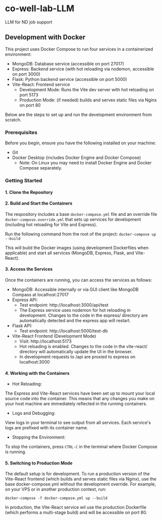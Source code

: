 # co-well-lab-LLM
LLM for ND job support

## Development with Docker

This project uses Docker Compose to run four services in a containerized environment:

- MongoDB: Database service (accessible on port 27017)
- Express: Backend service (with hot reloading via nodemon, accessible on port 3000)
- Flask: Python backend service (accessible on port 5000)
- Vite-React: Frontend service
  - Development Mode: Runs the Vite dev server with hot reloading on port 5173
  - Production Mode: (if needed) builds and serves static files via Nginx on port 80

Below are the steps to set up and run the development environment from scratch.

### Prerequisites

Before you begin, ensure you have the following installed on your machine:

- Git
- Docker Desktop (includes Docker Engine and Docker Compose)
  - Note: On Linux you may need to install Docker Engine and Docker Compose separately.

### Getting Started

#### 1. Clone the Repository
#### 2. Build and Start the Containers

The respository includes a base `docker-compose.yml` file and an override file `docker-compose.override.yml` that sets up services for development (including hot reloading for Vite and Express).

Run the following command from the root of the project:
```docker-compose up --build```

This will build the Docker images (using development Dockerfiles when applicable) and start all services (MongoDB, Express, Flask, and Vite-React).

#### 3. Access the Services

Once the containers are running, you can access the services as follows:
- MongoDB: Accessible internally or via GUI client like MongoDB Compass at localhost:27017
- Express API:
  - Test endpoint: http://localhost:3000/api/test
  - The Express service uses nodemon for hot reloading in development. Changes to the code in the express/ directory are automatically detected and the express app will restart.
- Flask API:
  - Test endpoint: http://localhost:5000/test-db
- Vite-React Frontend (Development Mode)
  - Visit: http://localhost:5173
  - Hot reloading is enabled. Changes to the code in the vite-react/ directory will automatically update the UI in the browser.
  - In development requests to /api are proxied to express on localhost:3000

#### 4. Working with the Containers
- Hot Reloading:

The Express and Vite-React services have been set up to mount your local source code into the container. This means that any changes you make on your host machine are immediately reflected in the running containers.

- Logs and Debugging:

View logs in your terminal to see output from all services. Each service's logs are prefixed with its container name.

- Stopping the Environment:

To stop the containers, press `CTRL-C` in the terminal where Docker Compose is running.

#### 5. Switching to Production Mode

The default setup is for development. To run a production version of the Vite-React frontend (which builds and serves static files via Nginx), use the base docker-compose.yml without the development override. For example, on your VPS or in another production context, run:

```docker-compose -f docker-compose.yml up --build```

In production, the Vite-React service wil use the production Dockerfile (which performs a multi-stage build) and will be accessible on port 80.